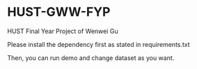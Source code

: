 # HUST-GWW-FYP
HUST Final Year Project of Wenwei Gu

Please install the dependency first as stated in requirements.txt

Then, you can run demo and change dataset as you want.
